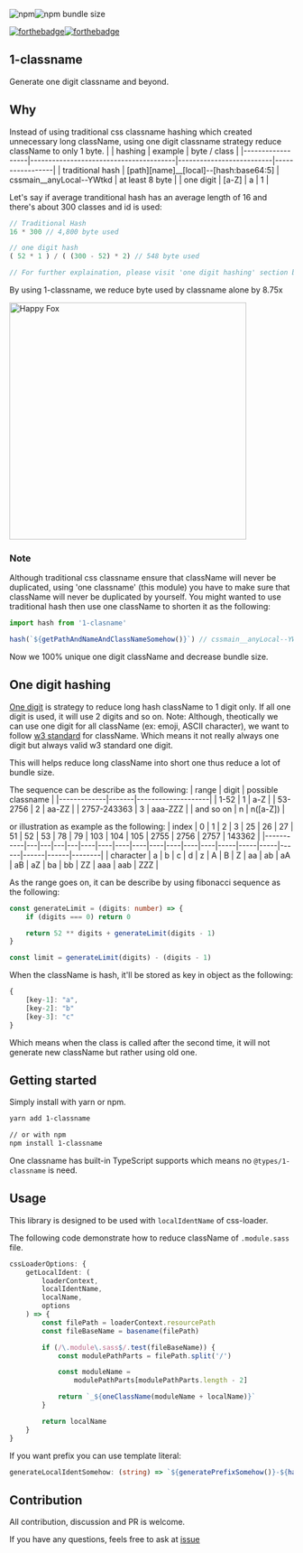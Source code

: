 ![npm](https://img.shields.io/npm/v/1-classname)![npm bundle size](https://img.shields.io/bundlephobia/minzip/1-classname)

[![forthebadge](https://forthebadge.com/images/badges/contains-cat-gifs.svg)](https://forthebadge.com)[![forthebadge](https://forthebadge.com/images/badges/made-with-typescript.svg)](https://forthebadge.com)
## 1-classname
Generate one digit classname and beyond.

## Why
Instead of using traditional css classname hashing which created unnecessary long className, using one digit classname strategy reduce className to only 1 byte.
|                  | hashing                                | example                  | byte / class    |
|------------------|----------------------------------------|--------------------------|-----------------|
| traditional hash | [path][name]__[local]--[hash:base64:5] | cssmain__anyLocal--YWtkd | at least 8 byte |
| one digit        | [a-Z]                                  | a                        | 1               |

Let's say if average tranditional hash has an average length of 16 and there's about 300 classes and id is used:
```typescript
// Traditional Hash
16 * 300 // 4,800 byte used

// one digit hash
( 52 * 1 ) / ( (300 - 52) * 2) // 548 byte used

// For further explaination, please visit 'one digit hashing' section below.
```
By using 1-classname, we reduce byte used by classname alone by 8.75x

<img width="420" src="https://media1.tenor.com/images/c3ee30261a7eaf29c6ea0f2fa8e89055/tenor.gif?itemid=18001082" alt="Happy Fox" />

### Note
Although traditional css classname ensure that className will never be duplicated, using 'one classname' (this module) you have to make sure that className will never be duplicated by yourself.
You might wanted to use traditional hash then use one className to shorten it as the following:
```typescript
import hash from '1-clasname'

hash(`${getPathAndNameAndClassNameSomehow()}`) // cssmain__anyLocal--YWtkd => a
```

Now we 100% unique one digit className and decrease bundle size.

## One digit hashing
[One digit](https://dev.to/denisx/reduce-bundle-size-via-one-letter-css-classname-hash-strategy-10g6) is strategy to reduce long hash className to 1 digit only.
If all one digit is used, it will use 2 digits and so on.
Note: Although, theotically we can use one digit for all className (ex: emoji, ASCII character), we want to follow [w3 standard](https://www.w3.org/TR/CSS2/syndata.html) for className.
Which means it not really always one digit but always valid w3 standard one digit.

This will helps reduce long className into short one thus reduce a lot of bundle size.

The sequence can be describe as the following:
| range       | digit | possible classname |
|-------------|-------|--------------------|
| 1-52        | 1     | a-Z                |
| 53-2756     | 2     | aa-ZZ              |
| 2757-243363 | 3     | aaa-ZZZ            |
| and so on   | n     | n([a-Z])           |

or illustration as example as the following:
| index     | 0 | 1 | 2 | 3 | 25 | 26 | 27 | 51 | 52 | 53 | 78 | 79 | 103 | 104 | 105 | 2755 | 2756 | 2757 | 143362 |
|-----------|---|---|---|---|----|----|----|----|----|----|----|----|-----|-----|-----|------|------|------|--------|
| character | a | b | c | d | z  | A  | B  | Z  | aa | ab | aA | aB | aZ  | ba  | bb  | ZZ   | aaa  | aab  | ZZZ    |


As the range goes on, it can be describe by using fibonacci sequence as the following:
```typescript
const generateLimit = (digits: number) => {
    if (digits === 0) return 0

    return 52 ** digits + generateLimit(digits - 1)
}

const limit = generateLimit(digits) - (digits - 1)
```

When the className is hash, it'll be stored as key in object as the following:
```typescript
{
    [key-1]: "a",
    [key-2]: "b"
    [key-3]: "c"
}
```

Which means when the class is called after the second time, it will not generate new className but rather using old one.

## Getting started
Simply install with yarn or npm.
```bash
yarn add 1-classname

// or with npm
npm install 1-classname
```

One classname has built-in TypeScript supports which means no `@types/1-classname` is need.

## Usage
This library is designed to be used with `localIdentName` of css-loader.

The following code demonstrate how to reduce className of `.module.sass` file.
```typescript
cssLoaderOptions: {
    getLocalIdent: (
        loaderContext,
        localIdentName,
        localName,
        options
    ) => {
        const filePath = loaderContext.resourcePath
        const fileBaseName = basename(filePath)

        if (/\.module\.sass$/.test(fileBaseName)) {
            const modulePathParts = filePath.split('/')

            const moduleName =
                modulePathParts[modulePathParts.length - 2]

            return `_${oneClassName(moduleName + localName)}`
        }

        return localName
    }
}
```

If you want prefix you can use template literal:
```typescript
generateLocalIdentSomehow: (string) => `${generatePrefixSomehow()}-${hash(string)}`,
```

## Contribution
All contribution, discussion and PR is welcome.

If you have any questions, feels free to ask at [issue](https://github.com/saltyaom/one-classname/issues)
